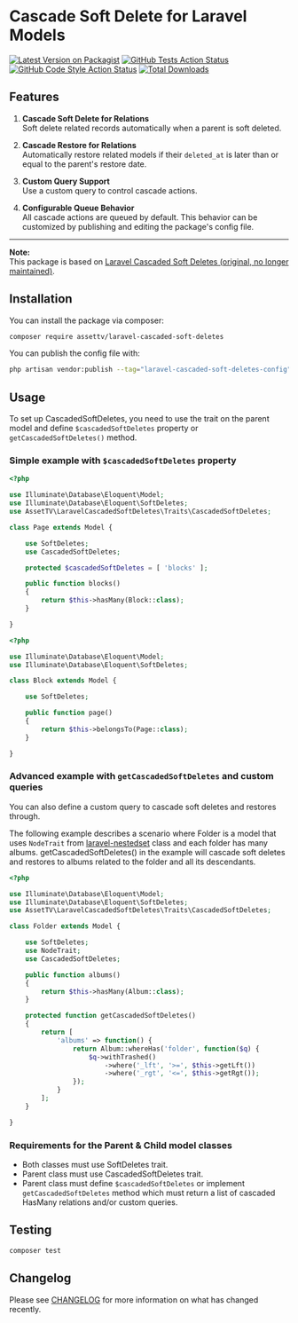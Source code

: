 # Cascade Soft Delete for Laravel Models

[![Latest Version on Packagist](https://img.shields.io/packagist/v/assettv/laravel-cascaded-soft-deletes.svg?style=flat-square)](https://packagist.org/packages/assettv/laravel-cascaded-soft-deletes)
[![GitHub Tests Action Status](https://img.shields.io/github/actions/workflow/status/assettv/laravel-cascaded-soft-deletes/run-tests.yml?branch=main&label=tests&style=flat-square)](https://github.com/assettv/laravel-cascaded-soft-deletes/actions?query=workflow%3Arun-tests+branch%3Amain)
[![GitHub Code Style Action Status](https://img.shields.io/github/actions/workflow/status/assettv/laravel-cascaded-soft-deletes/fix-php-code-style-issues.yml?branch=main&label=code%20style&style=flat-square)](https://github.com/assettv/laravel-cascaded-soft-deletes/actions?query=workflow%3A"Fix+PHP+code+style+issues"+branch%3Amain)
[![Total Downloads](https://img.shields.io/packagist/dt/assettv/laravel-cascaded-soft-deletes.svg?style=flat-square)](https://packagist.org/packages/assettv/laravel-cascaded-soft-deletes)

## Features

1. **Cascade Soft Delete for Relations**  
   Soft delete related records automatically when a parent is soft deleted.

2. **Cascade Restore for Relations**  
   Automatically restore related models if their `deleted_at` is later than or equal to the parent's restore date.

3. **Custom Query Support**  
   Use a custom query to control cascade actions.

4. **Configurable Queue Behavior**  
   All cascade actions are queued by default. This behavior can be customized by publishing and editing the package's config file.

---

**Note:**  
This package is based on [Laravel Cascaded Soft Deletes (original, no longer maintained)](https://github.com/razisayyed/laravel-cascaded-soft-deletes).

## Installation

You can install the package via composer:

```bash
composer require assettv/laravel-cascaded-soft-deletes
```

You can publish the config file with:

```bash
php artisan vendor:publish --tag="laravel-cascaded-soft-deletes-config"
```

## Usage

To set up CascadedSoftDeletes, you need to use the trait on the parent model and define `$cascadedSoftDeletes` property or `getCascadedSoftDeletes()` method.

### Simple example with `$cascadedSoftDeletes` property

```php
<?php

use Illuminate\Database\Eloquent\Model;
use Illuminate\Database\Eloquent\SoftDeletes;
use AssetTV\LaravelCascadedSoftDeletes\Traits\CascadedSoftDeletes;

class Page extends Model {

    use SoftDeletes;
    use CascadedSoftDeletes;

    protected $cascadedSoftDeletes = [ 'blocks' ];

    public function blocks()
    {
        return $this->hasMany(Block::class);
    }

}
```

```php
<?php

use Illuminate\Database\Eloquent\Model;
use Illuminate\Database\Eloquent\SoftDeletes;

class Block extends Model {

    use SoftDeletes;

    public function page() 
    {
        return $this->belongsTo(Page::class);
    }

}
```

### Advanced example with `getCascadedSoftDeletes` and custom queries

You can also define a custom query to cascade soft deletes and restores through.

The following example describes a scenario where Folder is a model that uses `NodeTrait` from [laravel-nestedset](https://github.com/lazychaser/laravel-nestedset) class and each folder has many albums. getCascadedSoftDeletes() in the example will cascade soft deletes and restores to albums related to the folder and all its descendants.

```php
<?php

use Illuminate\Database\Eloquent\Model;
use Illuminate\Database\Eloquent\SoftDeletes;
use AssetTV\LaravelCascadedSoftDeletes\Traits\CascadedSoftDeletes;

class Folder extends Model {

    use SoftDeletes;
    use NodeTrait;
    use CascadedSoftDeletes;

    public function albums()
    {
        return $this->hasMany(Album::class);
    }

    protected function getCascadedSoftDeletes()
    {
        return [
            'albums' => function() {
                return Album::whereHas('folder', function($q) {
                    $q->withTrashed()
                        ->where('_lft', '>=', $this->getLft())
                        ->where('_rgt', '<=', $this->getRgt());
                });  
            }
        ];
    }

}
```

### Requirements for the Parent & Child model classes

* Both classes must use SoftDeletes trait.
* Parent class must use CascadedSoftDeletes trait.
* Parent class must define `$cascadedSoftDeletes` or implement `getCascadedSoftDeletes` method which must return a list of cascaded HasMany relations and/or custom queries.

## Testing

```bash
composer test
```

## Changelog

Please see [CHANGELOG](CHANGELOG.md) for more information on what has changed recently.
